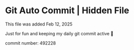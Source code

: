 # Git Auto Commit | Hidden File

This file was added Feb 12, 2025

Just for fun and keeping my daily git commit active 🤪

commit number: 492228
